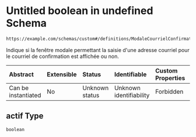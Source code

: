 # Untitled boolean in undefined Schema

```txt
https://example.com/schemas/custom#/definitions/ModaleCourrielConfirmation/properties/actif
```

Indique si la fenêtre modale permettant la saisie d'une adresse courriel pour le courriel de confirmation est affichée ou non.

| Abstract            | Extensible | Status         | Identifiable            | Custom Properties | Additional Properties | Access Restrictions | Defined In                                                                   |
| :------------------ | :--------- | :------------- | :---------------------- | :---------------- | :-------------------- | :------------------ | :--------------------------------------------------------------------------- |
| Can be instantiated | No         | Unknown status | Unknown identifiability | Forbidden         | Allowed               | none                | [FRW.form.schema.json\*](../out/FRW.form.schema.json "open original schema") |

## actif Type

`boolean`
